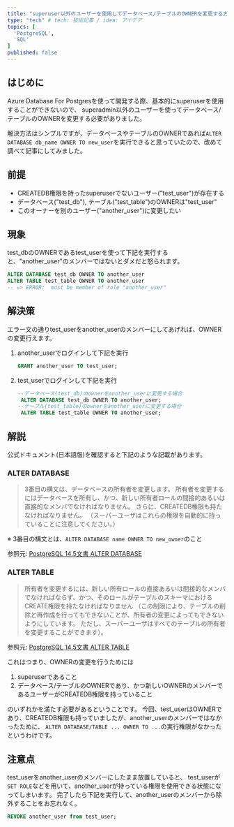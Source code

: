 ```yaml
---
title: "superuser以外のユーザーを使用してデータベース/テーブルのOWNERを変更する方法"
type: "tech" # tech: 技術記事 / idea: アイデア
topics: [
  'PostgreSQL',
  'SQL'
]
published: false
---
```


## はじめに

Azure Database For Postgresを使って開発する際、基本的にsuperuserを使用することができないので、
superadmin以外のユーザーを使ってデータベース/テーブルのOWNERを変更する必要がありました。

解決方法はシンプルですが、データベースやテーブルのOWNERであれば```ALTER DATABASE db_name OWNER TO new_user```を実行できると思っていたので、改めて調べて記事にしてみました。

## 前提

- CREATEDB権限を持ったsuperuserでないユーザー("test_user")が存在する
- データベース("test_db"), テーブル("test_table")のOWNERは"test_user"
- このオーナーを別のユーザー("another_user")に変更したい

## 現象

test_dbのOWNERであるtest_userを使って下記を実行すると、"another_user"のメンバーではないとダメだと怒られます。
```SQL
ALTER DATABASE test_db OWNER TO another_user
ALTER TABLE test_table OWNER TO another_user
-- => ERROR:  must be member of role "another_user"
```

## 解決策

エラー文の通りtest_userをanother_userのメンバーにしてあげれば、OWNERの変更行えます。

1. another_userでログインして下記を実行
    ```SQL
    GRANT another_user TO test_user;
    ```
1. test_userでログインして下記を実行
   ```SQL
   --データベース(test_db)のownerをanother_userに変更する場合
    ALTER DATABASE test_db OWNER TO another_user;
   --テーブル(test_table)のownerをanother_userに変更する場合
    ALTER TABLE test_table OWNER TO another_user;
   ```

## 解説

公式ドキュメント(日本語版)を確認すると下記のような記載があります。

### ALTER DATABASE
>3番目の構文は、データベースの所有者を変更します。 所有者を変更するにはデータベースを所有し、かつ、新しい所有者ロールの間接的あるいは直接的なメンバでなければなりません。
>さらに、CREATEDB権限も持たなければなりません。 （スーパーユーザはこれらの権限を自動的に持っていることに注意してください。）

※ 3番目の構文とは、```ALTER DATABASE name OWNER TO new_owner```のこと

参照元: [PostgreSQL 14.5文書 ALTER DATABASE](https://www.postgresql.jp/document/14/html/sql-alterdatabase.html)

### ALTER TABLE

>所有者を変更するには、新しい所有ロールの直接あるいは間接的なメンバでなければならず、かつ、そのロールがテーブルのスキーマにおけるCREATE権限を持たなければなりません 
>（この制限により、テーブルの削除と再作成を行ってもできないことが、所有者の変更によってもできないようにしています。 ただし、スーパーユーザはすべてのテーブルの所有者を変更することができます）。

参照元: [PostgreSQL 14.5文書 ALTER TABLE](https://www.postgresql.jp/document/14/html/sql-altertable.html)

これはつまり、OWNERの変更を行うためには
1. superuserであること
2. データベース/テーブルのOWNERであり、かつ新しいOWNERのメンバーであるユーザーがCREATEDB権限を持っていること

のいずれかを満たす必要があるということです。
今回、test_userはOWNERであり、CREATEDB権限も持っていましたが、another_userのメンバーではなかったために、
```ALTER DATABASE/TABLE ... OWNER TO ...```の実行権限がなかったというわけです。

## 注意点

test_userをanother_userのメンバーにしたまま放置していると、
test_userが```SET ROLE```などを用いて、another_userが持っている権限を使用できる状態になってしまいます。
完了したら下記を実行して、another_userのメンバーから除外することをお忘れなく。

```SQL
REVOKE another_user from test_user;
```